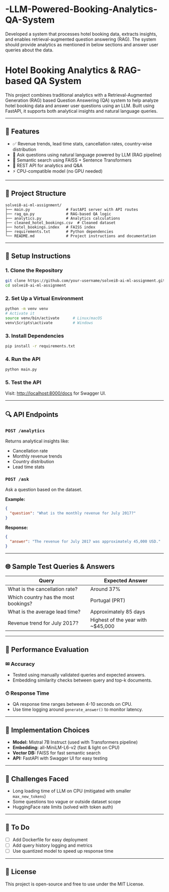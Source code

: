 # -LLM-Powered-Booking-Analytics-QA-System
Developed a system that processes hotel booking data, extracts insights, and enables  retrieval-augmented question answering (RAG). The system should provide analytics as  mentioned in below sections and answer user queries about the data.
# Hotel Booking Analytics & RAG-based QA System

This project combines traditional analytics with a Retrieval-Augmented Generation (RAG) based Question Answering (QA) system to help analyze hotel booking data and answer user questions using an LLM. Built using FastAPI, it supports both analytical insights and natural language queries.

---

## 🚀 Features

- ✅ Revenue trends, lead time stats, cancellation rates, country-wise distribution
- 🧐 Ask questions using natural language powered by LLM (RAG pipeline)
- 🔹 Semantic search using FAISS + Sentence Transformers
- 🚜 REST API for analytics and Q&A
- ⚡ CPU-compatible model (no GPU needed)

---

## 📁 Project Structure

```
solvei8-ai-ml-assignment/
├── main.py                # FastAPI server with API routes
├── rag_qa.py              # RAG-based QA logic
├── analytics.py           # Analytics calculations
├── cleaned_hotel_bookings.csv  # Cleaned dataset
├── hotel_bookings.index   # FAISS index
├── requirements.txt       # Python dependencies
└── README.md              # Project instructions and documentation
```

---

## 🚧 Setup Instructions

### 1. Clone the Repository
```bash
git clone https://github.com/your-username/solvei8-ai-ml-assignment.git
cd solvei8-ai-ml-assignment
```

### 2. Set Up a Virtual Environment
```bash
python -m venv venv
# Activate it
source venv/bin/activate      # Linux/macOS
venv\Scripts\activate         # Windows
```

### 3. Install Dependencies
```bash
pip install -r requirements.txt
```

### 4. Run the API
```bash
python main.py
```

### 5. Test the API
Visit: [http://localhost:8000/docs](http://localhost:8000/docs) for Swagger UI.

---

## 🔍 API Endpoints

### `POST /analytics`
Returns analytical insights like:
- Cancellation rate
- Monthly revenue trends
- Country distribution
- Lead time stats

### `POST /ask`
Ask a question based on the dataset.

**Example:**
```json
{
  "question": "What is the monthly revenue for July 2017?"
}
```

**Response:**
```json
{
  "answer": "The revenue for July 2017 was approximately 45,000 USD."
}
```

---

## 🌐 Sample Test Queries & Answers

| Query                                         | Expected Answer                          |
|----------------------------------------------|------------------------------------------|
| What is the cancellation rate?               | Around 37%                               |
| Which country has the most bookings?         | Portugal (PRT)                           |
| What is the average lead time?               | Approximately 85 days                   |
| Revenue trend for July 2017?                 | Highest of the year with ~$45,000        |

---

## 🎯 Performance Evaluation

### ✉ Accuracy
- Tested using manually validated queries and expected answers.
- Embedding similarity checks between query and top-k documents.

### ⏱ Response Time
- QA response time ranges between 4-10 seconds on CPU.
- Use time logging around `generate_answer()` to monitor latency.

---

## 🚀 Implementation Choices

- **Model:** Mistral 7B Instruct (used with Transformers pipeline)
- **Embedding:** all-MiniLM-L6-v2 (fast & light on CPU)
- **Vector DB:** FAISS for fast semantic search
- **API:** FastAPI with Swagger UI for easy testing

---

## 🚫 Challenges Faced

- Long loading time of LLM on CPU (mitigated with smaller `max_new_tokens`)
- Some questions too vague or outside dataset scope
- HuggingFace rate limits (solved with token auth)

---

## 💾 To Do

- [ ] Add Dockerfile for easy deployment
- [ ] Add query history logging and metrics
- [ ] Use quantized model to speed up response time

---

## 🚪 License

This project is open-source and free to use under the MIT License.

